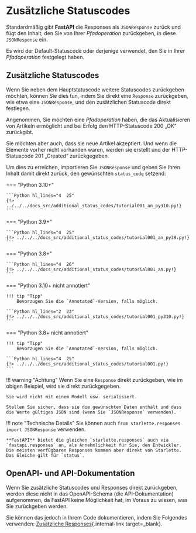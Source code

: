 # Zusätzliche Statuscodes

Standardmäßig gibt **FastAPI** die Responses als `JSONResponse` zurück und fügt den Inhalt, den Sie von Ihrer *Pfadoperation* zurückgeben, in diese `JSONResponse` ein.

Es wird der Default-Statuscode oder derjenige verwendet, den Sie in Ihrer *Pfadoperation* festgelegt haben.

## Zusätzliche Statuscodes

Wenn Sie neben dem Hauptstatuscode weitere Statuscodes zurückgeben möchten, können Sie dies tun, indem Sie direkt eine `Response` zurückgeben, wie etwa eine `JSONResponse`, und den zusätzlichen Statuscode direkt festlegen.

Angenommen, Sie möchten eine *Pfadoperation* haben, die das Aktualisieren von Artikeln ermöglicht und bei Erfolg den HTTP-Statuscode 200 „OK“ zurückgibt.

Sie möchten aber auch, dass sie neue Artikel akzeptiert. Und wenn die Elemente vorher nicht vorhanden waren, werden sie erstellt und der HTTP-Statuscode 201 „Created“ zurückgegeben.

Um dies zu erreichen, importieren Sie `JSONResponse` und geben Sie Ihren Inhalt damit direkt zurück, den gewünschten `status_code` setzend:

=== "Python 3.10+"

    ```Python hl_lines="4  25"
    {!> ../../../docs_src/additional_status_codes/tutorial001_an_py310.py!}
    ```

=== "Python 3.9+"

    ```Python hl_lines="4  25"
    {!> ../../../docs_src/additional_status_codes/tutorial001_an_py39.py!}
    ```

=== "Python 3.8+"

    ```Python hl_lines="4  26"
    {!> ../../../docs_src/additional_status_codes/tutorial001_an.py!}
    ```

=== "Python 3.10+ nicht annotiert"

    !!! tip "Tipp"
        Bevorzugen Sie die `Annotated`-Version, falls möglich.

    ```Python hl_lines="2  23"
    {!> ../../../docs_src/additional_status_codes/tutorial001_py310.py!}
    ```

=== "Python 3.8+ nicht annotiert"

    !!! tip "Tipp"
        Bevorzugen Sie die `Annotated`-Version, falls möglich.

    ```Python hl_lines="4  25"
    {!> ../../../docs_src/additional_status_codes/tutorial001.py!}
    ```

!!! warning "Achtung"
    Wenn Sie eine `Response` direkt zurückgeben, wie im obigen Beispiel, wird sie direkt zurückgegeben.

    Sie wird nicht mit einem Modell usw. serialisiert.

    Stellen Sie sicher, dass sie die gewünschten Daten enthält und dass die Werte gültiges JSON sind (wenn Sie `JSONResponse` verwenden).

!!! note "Technische Details"
    Sie können auch `from starlette.responses import JSONResponse` verwenden.

    **FastAPI** bietet die gleichen `starlette.responses` auch via `fastapi.responses` an, als Annehmlichkeit für Sie, den Entwickler. Die meisten verfügbaren Responses kommen aber direkt von Starlette. Das Gleiche gilt für `status`.

## OpenAPI- und API-Dokumentation

Wenn Sie zusätzliche Statuscodes und Responses direkt zurückgeben, werden diese nicht in das OpenAPI-Schema (die API-Dokumentation) aufgenommen, da FastAPI keine Möglichkeit hat, im Voraus zu wissen, was Sie zurückgeben werden.

Sie können das jedoch in Ihrem Code dokumentieren, indem Sie Folgendes verwenden: [Zusätzliche Responses](additional-responses.md){.internal-link target=_blank}.
